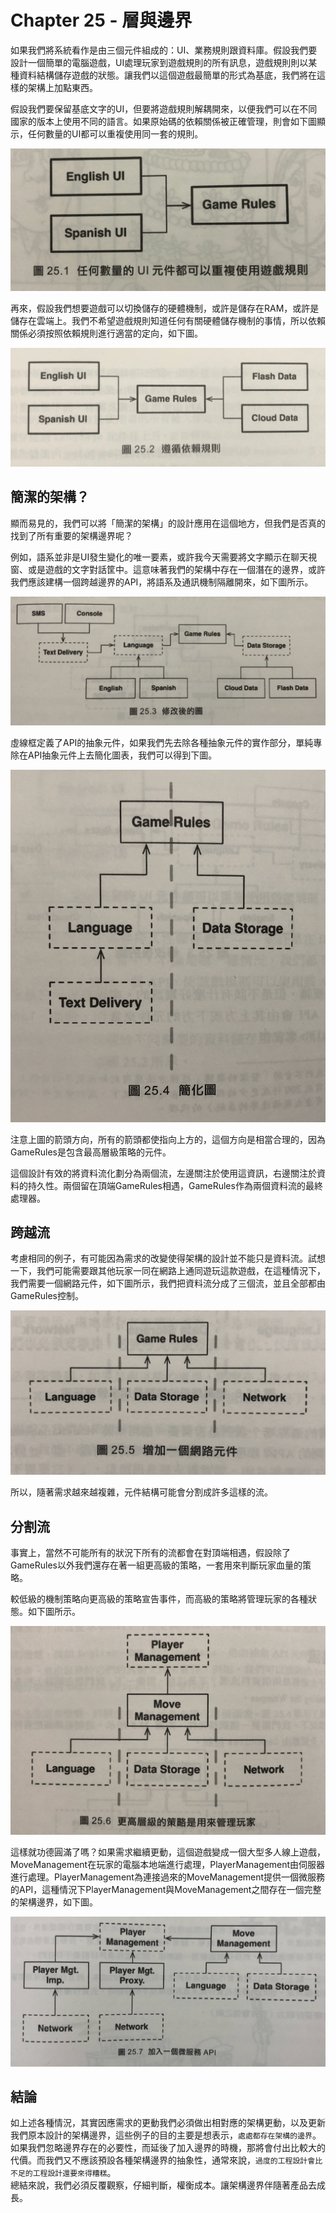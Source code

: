 # Chapter 25 - 層與邊界

如果我們將系統看作是由三個元件組成的：UI、業務規則跟資料庫。假設我們要設計一個簡單的電腦遊戲，UI處理玩家到遊戲規則的所有訊息，遊戲規則則以某種資料結構儲存遊戲的狀態。讓我們以這個遊戲最簡單的形式為基底，我們將在這樣的架構上加點東西。<br/>

假設我們要保留基底文字的UI，但要將遊戲規則解耦開來，以便我們可以在不同國家的版本上使用不同的語言。如果原始碼的依賴關係被正確管理，則會如下圖顯示，任何數量的UI都可以重複使用同一套的規則。

![](/CleanArchitecture/resource/25-1.png)<br/>

再來，假設我們想要遊戲可以切換儲存的硬體機制，或許是儲存在RAM，或許是儲存在雲端上。我們不希望遊戲規則知道任何有關硬體儲存機制的事情，所以依賴關係必須按照依賴規則進行適當的定向，如下圖。

![](/CleanArchitecture/resource/25-2.png)<br/>

## 簡潔的架構？

顯而易見的，我們可以將「簡潔的架構」的設計應用在這個地方，但我們是否真的找到了所有重要的架構邊界呢？<br/>

例如，語系並非是UI發生變化的唯一要素，或許我今天需要將文字顯示在聊天視窗、或是遊戲的文字對話筐中。這意味著我們的架構中存在一個潛在的邊界，或許我們應該建構一個跨越邊界的API，將語系及通訊機制隔離開來，如下圖所示。

![](/CleanArchitecture/resource/25-3.png)<br/>

虛線框定義了API的抽象元件，如果我們先去除各種抽象元件的實作部分，單純專除在API抽象元件上去簡化圖表，我們可以得到下圖。

![](/CleanArchitecture/resource/25-4.png)<br/>

注意上圖的箭頭方向，所有的箭頭都使指向上方的，這個方向是相當合理的，因為GameRules是包含最高層級策略的元件。<br/>

這個設計有效的將資料流化劃分為兩個流，左邊關注於使用這資訊，右邊關注於資料的持久性。兩個留在頂端GameRules相遇，GameRules作為兩個資料流的最終處理器。

## 跨越流

考慮相同的例子，有可能因為需求的改變使得架構的設計並不能只是資料流。試想一下，我們可能需要跟其他玩家一同在網路上通同遊玩這款遊戲，在這種情況下，我們需要一個網路元件，如下圖所示，我們把資料流分成了三個流，並且全部都由GameRules控制。

![](/CleanArchitecture/resource/25-5.png)<br/>

所以，隨著需求越來越複雜，元件結構可能會分割成許多這樣的流。

## 分割流

事實上，當然不可能所有的狀況下所有的流都會在對頂端相遇，假設除了GameRules以外我們還存在著一組更高級的策略，一套用來判斷玩家血量的策略。<br/>

較低級的機制策略向更高級的策略宣告事件，而高級的策略將管理玩家的各種狀態。如下圖所示。

![](/CleanArchitecture/resource/25-6.png)<br/>

這樣就功德圓滿了嗎？如果需求繼續更動，這個遊戲變成一個大型多人線上遊戲，MoveManagement在玩家的電腦本地端進行處理，PlayerManagement由伺服器進行處理。PlayerManagement為連接過來的MoveManagement提供一個微服務的API，這種情況下PlayerManagement與MoveManagement之間存在一個完整的架構邊界，如下圖。

![](/CleanArchitecture/resource/25-7.png)<br/>

## 結論

如上述各種情況，其實因應需求的更動我們必須做出相對應的架構更動，以及更新我們原本設計的架構邊界，這些例子的目的主要是想表示，`處處都存在架構的邊界`。<br/>
如果我們忽略邊界存在的必要性，而延後了加入邊界的時機，那將會付出比較大的代價。而我們又不應該預設各種架構邊界的抽象性，通常來說，`過度的工程設計會比不足的工程設計還要來得糟糕`。<br/>
總結來說，我們必須反覆觀察，仔細判斷，權衡成本。讓架構邊界伴隨著產品去成長。